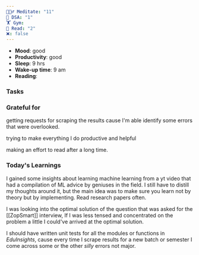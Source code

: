 ```yaml
---
🧘🏻‍♂️ Meditate: "11"
🤖 DSA: "1"
🏋 Gym: 
📖 Read: "2"
❌: false
---
```

- **Mood**: good
- **Productivity**: good
- **Sleep**: 9 hrs
- **Wake-up time**: 9 am
- **Reading**: 

### Tasks


### Grateful for
getting requests for scraping the results cause I'm able identify some errors that were overlooked.

trying to make everything I do productive and helpful

making an effort to read after a long time.

### Today's Learnings
I gained some insights about learning machine learning from a yt video that had a compilation of ML advice by geniuses in the field. I still have to distill my thoughts around it, but the main idea was to make sure you learn not by theory but by implementing. Read research papers often.

I was looking into the optimal solution of the question that was asked for the [[ZopSmart]] interview, If I was less tensed and concentrated on the problem a little I could've arrived at the optimal solution.

I should have written unit tests for all the modules or functions in *EduInsights*, cause every time I scrape results for a new batch or semester I come across some or the other *silly* errors not major.